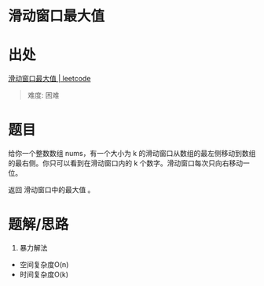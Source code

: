 # 滑动窗口最大值

# 出处

[滑动窗口最大值 | leetcode](https://leetcode-cn.com/problems/sliding-window-maximum/)
> 难度: 困难
# 题目
给你一个整数数组 nums，有一个大小为 k 的滑动窗口从数组的最左侧移动到数组的最右侧。你只可以看到在滑动窗口内的 k 个数字。滑动窗口每次只向右移动一位。

返回 滑动窗口中的最大值 。


# 题解/思路

1. 暴力解法
  - 空间复杂度O(n)
  - 时间复杂度O(k)
  ```

  ````
